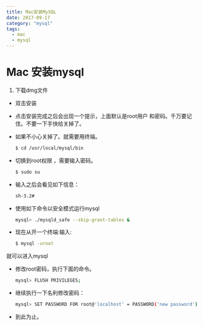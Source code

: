 ```yaml
---
title: Mac安装MySQL
date: 2017-09-17
category: "mysql"
tags:
  - mac
  - mysql
---
```

# Mac 安装mysql
1. 下载dmg文件
* 双击安装
* 点击安装完成之后会出现一个提示，上面默认是root用户 和密码。千万要记住。不要一下手快给关掉了。

* 如果不小心关掉了。就需要用终端。
  ```bash
  $ cd /usr/local/mysql/bin
  ```
* 切换到root权限 ，需要输入密码。

  ```bash
  $ sudo su
  ```
* 输入之后会看见如下信息：

  ```bash
  sh-3.2#
  ```
* 使用如下命令以安全模式运行mysql

  ```bash
  mysql> ./mysqld_safe --skip-grant-tables &
  ```
* 现在从开一个终端:输入:

	```bash
    $ mysql -uroot
   ```
就可以进入mysql
* 修改root密码，执行下面的命令。

	```bash
    mysql> FLUSH PRIVILEGES;
   ```
* 继续执行一下名利修改密码：

	```bash
	mysql> SET PASSWORD FOR root@'localhost' = PASSWORD('new password');
	```
* 到此为止。
